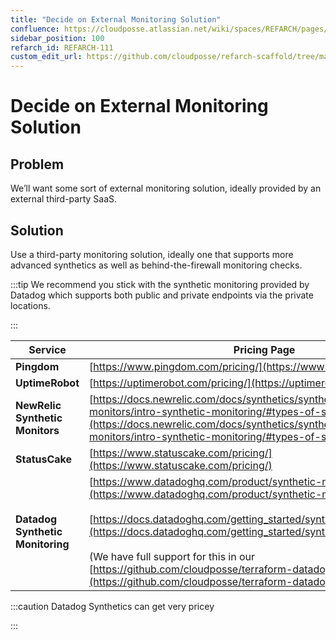 ```yaml
---
title: "Decide on External Monitoring Solution"
confluence: https://cloudposse.atlassian.net/wiki/spaces/REFARCH/pages/1172078755/REFARCH-111+-+Decide+on+External+Monitoring+Solution
sidebar_position: 100
refarch_id: REFARCH-111
custom_edit_url: https://github.com/cloudposse/refarch-scaffold/tree/main/docs/docs/fundamentals/design-decisions/foundational-monitoring-platform/decide-on-external-monitoring-solution.md
---
```


# Decide on External Monitoring Solution

## Problem

We’ll want some sort of external monitoring solution, ideally provided by an external third-party SaaS.

## Solution

Use a third-party monitoring solution, ideally one that supports more advanced synthetics as well as behind-the-firewall monitoring checks.

:::tip
We recommend you stick with the synthetic monitoring provided by Datadog which supports both public and private endpoints via the private locations.

:::

|**Service** | **Pricing Page**|
| ----- | ----- |
|**Pingdom** | [https://www.pingdom.com/pricing/](https://www.pingdom.com/pricing/)|
|**UptimeRobot** | [https://uptimerobot.com/pricing/](https://uptimerobot.com/pricing/)|
|**NewRelic Synthetic Monitors** | [https://docs.newrelic.com/docs/synthetics/synthetic-monitoring/using-monitors/intro-synthetic-monitoring/#types-of-synthetic-monitors](https://docs.newrelic.com/docs/synthetics/synthetic-monitoring/using-monitors/intro-synthetic-monitoring/#types-of-synthetic-monitors)|
|**StatusCake** | [https://www.statuscake.com/pricing/](https://www.statuscake.com/pricing/)|
|**Datadog Synthetic Monitoring** | [https://www.datadoghq.com/product/synthetic-monitoring/](https://www.datadoghq.com/product/synthetic-monitoring/) <br/><br/>[https://docs.datadoghq.com/getting_started/synthetics/private_location/](https://docs.datadoghq.com/getting_started/synthetics/private_location/) <br/><br/>(We have full support for this in our [https://github.com/cloudposse/terraform-datadog-platform](https://github.com/cloudposse/terraform-datadog-platform) module)|

:::caution
 Datadog Synthetics can get very pricey

:::


